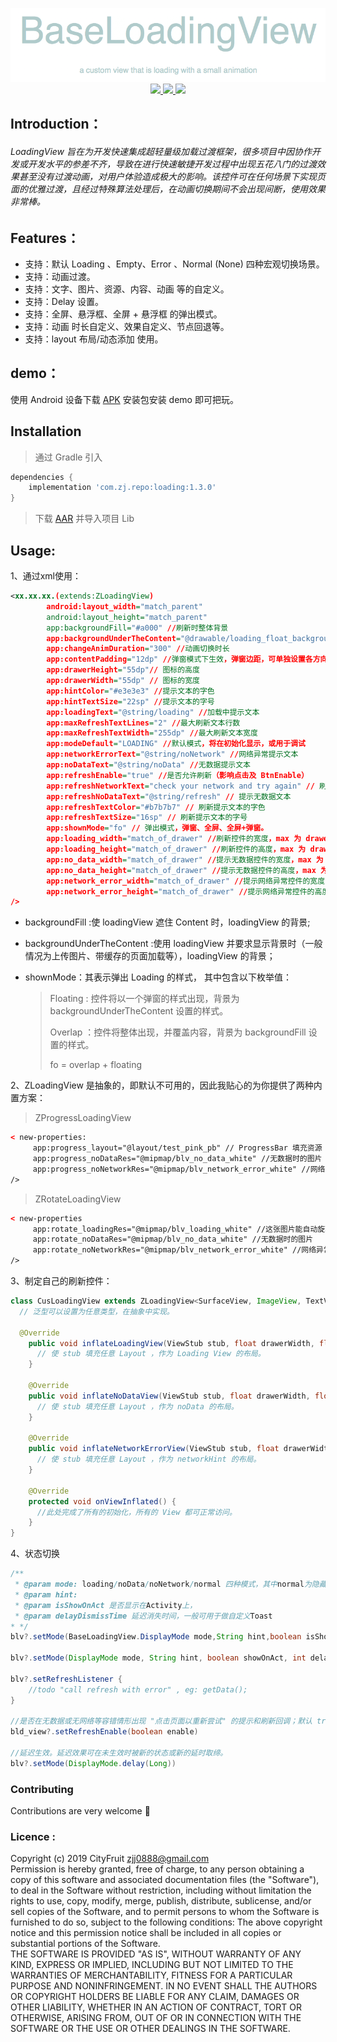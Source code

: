<p align="center" >
   <img src = "https://github.com/ZBL-Kiven/loadingView/raw/master/demo/title.png"/>
   <br>
   <a href = "https://developer.android.google.cn/">
      <img src = "https://img.shields.io/static/v1?label=platform&message=Android&color=6bf"/>
   </a>
   <a href = "https://github.com/ZBL-Kiven">
      <img src = "https://img.shields.io/static/v1?label=author&message=ZJJ&color=9cf"/>
  </a>
  <a href = "https://github.com/ZBL-Kiven/loadingView/raw/master/demo/demo.apk">
      <img src = "https://img.shields.io/static/v1?label=Newest&message=1.3.1&color=cce"/>
  </a>
</p>


## Introduction：

###### LoadingView 旨在为开发快速集成超轻量级加载过渡框架，很多项目中因协作开发或开发水平的参差不齐，导致在进行快速敏捷开发过程中出现五花八门的过渡效果甚至没有过渡动画，对用户体验造成极大的影响。该控件可在任何场景下实现页面的优雅过渡，且经过特殊算法处理后，在动画切换期间不会出现间断，使用效果非常棒。


## Features：

* 支持：默认 Loading 、Empty、Error 、Normal (None) 四种宏观切换场景。
* 支持：动画过渡。
* 支持：文字、图片、资源、内容、动画 等的自定义。
* 支持：Delay 设置。
* 支持：全屏、悬浮框、全屏 + 悬浮框 的弹出模式。
* 支持：动画 时长自定义、效果自定义、节点回退等。
* 支持：layout 布局/动态添加 使用。

## demo：

使用 Android 设备下载 [APK](https://github.com/ZBL-Kiven/loadingView/raw/master/demo/demo.apk) 安装包安装 demo 即可把玩。

## Installation



> 通过 Gradle 引入

```groovy
dependencies {
    implementation 'com.zj.repo:loading:1.3.0'
}
```

> 下载 [AAR]() 并导入项目 Lib

## Usage:
1、通过xml使用：

```xml
<xx.xx.xx.(extends:ZLoadingView)
        android:layout_width="match_parent"
        android:layout_height="match_parent"
        app:backgroundFill="#a000" //刷新时整体背景
        app:backgroundUnderTheContent="@drawable/loading_float_background" //弹窗背景
        app:changeAnimDuration="300" //动画切换时长
        app:contentPadding="12dp" //弹窗模式下生效，弹窗边距，可单独设置各方向。
        app:drawerHeight="55dp"// 图标的高度
        app:drawerWidth="55dp" // 图标的宽度
        app:hintColor="#e3e3e3" //提示文本的字色
        app:hintTextSize="22sp" //提示文本的字号
        app:loadingText="@string/loading" //加载中提示文本
        app:maxRefreshTextLines="2" //最大刷新文本行数
        app:maxRefreshTextWidth="255dp" //最大刷新文本宽度
        app:modeDefault="LOADING" //默认模式，将在初始化显示，或用于调试
        app:networkErrorText="@string/noNetwork" //网络异常提示文本
        app:noDataText="@string/noData" //无数据提示文本
        app:refreshEnable="true" //是否允许刷新（影响点击及 BtnEnable）
        app:refreshNetworkText="check your network and try again" // 刷新提示网络异常文本
        app:refreshNoDataText="@string/refresh" // 提示无数据文本
        app:refreshTextColor="#b7b7b7" // 刷新提示文本的字色
        app:refreshTextSize="16sp" // 刷新提示文本的字号
        app:shownMode="fo" // 弹出模式，弹窗、全屏、全屏+弹窗。
        app:loading_width="match_of_drawer" //刷新控件的宽度，max 为 drawerWidth.
        app:loading_height="match_of_drawer" //刷新控件的高度，max 为 drawerHeight.
        app:no_data_width="match_of_drawer" //提示无数据控件的宽度，max 为 drawerWidth.
        app:no_data_height="match_of_drawer" //提示无数据控件的高度，max 为 drawerHeight.
        app:network_error_width="match_of_drawer" //提示网络异常控件的宽度，max 为 drawerWidth.
        app:network_error_height="match_of_drawer" //提示网络异常控件的高度，max 为 drawerHeight.
/>
```

* backgroundFill :使 loadingView 遮住 Content 时，loadingView 的背景;

* backgroundUnderTheContent :使用 loadingView 并要求显示背景时（一般情况为上传图片、带缓存的页面加载等），loadingView 的背景；

* shownMode：其表示弹出 Loading 的样式， 其中包含以下枚举值：

  > Floating : 控件将以一个弹窗的样式出现，背景为  backgroundUnderTheContent 设置的样式。
  >
  > Overlap ：控件将整体出现，并覆盖内容，背景为 backgroundFill 设置的样式。
  >
  > fo = overlap + floating

2、ZLoadingView 是抽象的，即默认不可用的，因此我贴心的为你提供了两种内置方案：

> ZProgressLoadingView

```xml
< new-properties:
     app:progress_layout="@layout/test_pink_pb" // ProgressBar 填充资源
     app:progress_noDataRes="@mipmap/blv_no_data_white" //无数据时的图片
     app:progress_noNetworkRes="@mipmap/blv_network_error_white" //网络异常时的图片
/>
```

>ZRotateLoadingView

```xml
< new-properties
     app:rotate_loadingRes="@mipmap/blv_loading_white" //这张图片能自动旋转。
     app:rotate_noDataRes="@mipmap/blv_no_data_white" //无数据时的图片
     app:rotate_noNetworkRes="@mipmap/blv_network_error_white" //网络异常时的图片
/>
```

3、制定自己的刷新控件：

```java
class CusLoadingView extends ZLoadingView<SurfaceView, ImageView, TextView> {
  // 泛型可以设置为任意类型，在抽象中实现。
  
  @Override
    public void inflateLoadingView(ViewStub stub, float drawerWidth, float drawerHeight) {
      // 使 stub 填充任意 Layout ，作为 Loading View 的布局。
    }

    @Override
    public void inflateNoDataView(ViewStub stub, float drawerWidth, float drawerHeight) {
      // 使 stub 填充任意 Layout ，作为 noData 的布局。
    }

    @Override
    public void inflateNetworkErrorView(ViewStub stub, float drawerWidth, float drawerHeight) {
      // 使 stub 填充任意 Layout ，作为 networkHint 的布局。
    }

    @Override
    protected void onViewInflated() {
      //此处完成了所有的初始化，所有的 View 都可正常访问。
    }
}
```

4、状态切换

```java
/**
 * @param mode: loading/noData/noNetwork/normal 四种模式，其中normal为隐藏；
 * @param hint:
 * @param isShowOnAct 是否显示在Activity上，
 * @param delayDismissTime 延迟消失时间，一般可用于做自定义Toast
* */  
blv?.setMode(BaseLoadingView.DisplayMode mode,String hint,boolean isShowOnAct)

blv?.setMode(DisplayMode mode, String hint, boolean showOnAct, int delayDismissTime)

blv?.setRefreshListener {
    //todo "call refresh with error" , eg: getData();
}

//是否在无数据或无网络等容错情形出现 "点击页面以重新尝试" 的提示和刷新回调；默认 true 显示 
bld_view?.setRefreshEnable(boolean enable)

//延迟生效。延迟效果可在未生效时被新的状态或新的延时取缔。
blv?.setMode(DisplayMode.delay(Long))
```

### Contributing

Contributions are very welcome 🎉

### Licence :

Copyright (c) 2019 CityFruit zjj0888@gmail.com<br>
Permission is hereby granted, free of charge, to any person obtaining a copy of this software and associated documentation files (the "Software"), to deal in the Software without restriction, including without limitation the rights to use, copy, modify, merge, publish, distribute, sublicense, and/or sell copies of the Software, and to permit persons to whom the Software is furnished to do so, subject to the following conditions:
The above copyright notice and this permission notice shall be included in all copies or substantial portions of the Software.<br>
THE SOFTWARE IS PROVIDED "AS IS", WITHOUT WARRANTY OF ANY KIND, EXPRESS OR IMPLIED, INCLUDING BUT NOT LIMITED TO THE WARRANTIES OF MERCHANTABILITY, FITNESS FOR A PARTICULAR PURPOSE AND NONINFRINGEMENT. IN NO EVENT SHALL THE AUTHORS OR COPYRIGHT HOLDERS BE LIABLE FOR ANY CLAIM, DAMAGES OR OTHER LIABILITY, WHETHER IN AN ACTION OF CONTRACT, TORT OR OTHERWISE, ARISING FROM, OUT OF OR IN CONNECTION WITH THE SOFTWARE OR THE USE OR OTHER DEALINGS IN THE SOFTWARE.